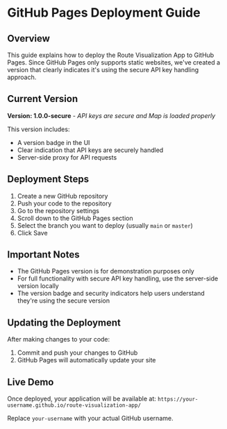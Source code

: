 # GitHub Pages Deployment Guide

## Overview

This guide explains how to deploy the Route Visualization App to GitHub Pages. Since GitHub Pages only supports static websites, we've created a version that clearly indicates it's using the secure API key handling approach.

## Current Version

**Version: 1.0.0-secure** - *API keys are secure and Map is loaded properly*

This version includes:
- A version badge in the UI
- Clear indication that API keys are securely handled
- Server-side proxy for API requests

## Deployment Steps

1. Create a new GitHub repository
2. Push your code to the repository
3. Go to the repository settings
4. Scroll down to the GitHub Pages section
5. Select the branch you want to deploy (usually `main` or `master`)
6. Click Save

## Important Notes

- The GitHub Pages version is for demonstration purposes only
- For full functionality with secure API key handling, use the server-side version locally
- The version badge and security indicators help users understand they're using the secure version

## Updating the Deployment

After making changes to your code:

1. Commit and push your changes to GitHub
2. GitHub Pages will automatically update your site

## Live Demo

Once deployed, your application will be available at:
`https://your-username.github.io/route-visualization-app/`

Replace `your-username` with your actual GitHub username.